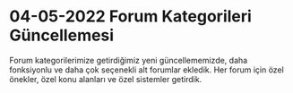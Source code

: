 # 04-05-2022 Forum Kategorileri Güncellemesi  
Forum kategorilerimize getirdiğimiz yeni güncellememizde, daha fonksiyonlu ve daha çok seçenekli alt forumlar ekledik. Her forum için özel önekler, özel konu alanları ve özel sistemler getirdik.

